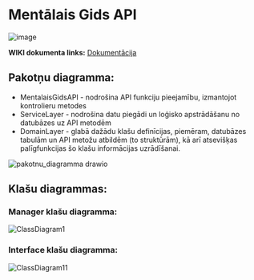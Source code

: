 # Mentālais Gids API
![image](https://github.com/RuudolfsT/MentalaisGidsAPI/assets/108159222/be72f854-cb8c-48c1-b893-793fe200b116)

**WIKI dokumenta links:**
[Dokumentācija](2D_MENTALAIS_GIDS-1.pdf)

## Pakotņu diagramma:
- MentalaisGidsAPI - nodrošina API funkciju pieejamību, izmantojot kontrolieru metodes
- ServiceLayer - nodrošina datu piegādi un loģisko apstrādāšanu no datubāzes uz API metodēm
- DomainLayer - glabā dažādu klašu definīcijas, piemēram, datubāzes tabulām un API metožu atbildēm (to struktūrām), kā arī atsevišķas palīgfunkcijas šo klašu informācijas uzrādīšanai.

![pakotnu_diagramma drawio](https://github.com/RuudolfsT/MentalaisGidsAPI/assets/135831634/8452c054-9083-441d-bead-12b5dd9df072)

## Klašu diagrammas:
### Manager klašu diagramma:
![ClassDiagram1](https://github.com/RuudolfsT/MentalaisGidsAPI/assets/108159222/d8cb51ff-0ad1-4796-853d-fc7181a1edaa)
### Interface klašu diagramma:
![ClassDiagram11](https://github.com/RuudolfsT/MentalaisGidsAPI/assets/108159222/dddfd4a4-65da-4019-941a-a8b263af33f2)
